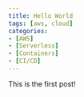 ```yaml
---
title: Hello World
tags: [aws, cloud]
categories:
- [AWS]
- [Serverless]
- [Containers]
- [CI/CD]
---
```

This is the first post!
